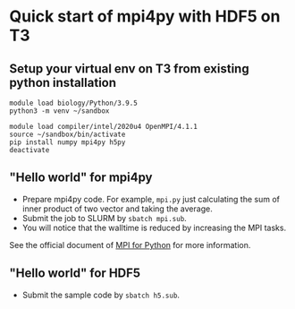 # Quick start of mpi4py with HDF5 on T3

## Setup your virtual env on T3 from existing python installation
```
module load biology/Python/3.9.5
python3 -m venv ~/sandbox

module load compiler/intel/2020u4 OpenMPI/4.1.1
source ~/sandbox/bin/activate
pip install numpy mpi4py h5py
deactivate
```

## "Hello world" for mpi4py

- Prepare mpi4py code. For example, `mpi.py` just calculating the sum of inner product of two vector and taking the average.
- Submit the job to SLURM by `sbatch mpi.sub`.
- You will notice that the walltime is reduced by increasing the MPI tasks.

See the official document of [MPI for Python](https://mpi4py.readthedocs.io/en/stable/) for more information.

## "Hello world" for HDF5

- Submit the sample code by `sbatch h5.sub`.
